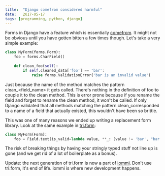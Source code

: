 ```yaml
---
title:	"Django comefrom considered harmful"
date:	2017-05-17
tags: [programming, python, django]
---
```


Forms in Django have a feature which is essentially [comefrom](https://en.wikipedia.org/wiki/COMEFROM). It might not be obvious until you have gotten bitten a few times though. Let's take a very simple example:

```python
class MyForm(forms.Form):  
    foo = forms.CharField() 
    
    def clean_foo(self):  
        if self.cleaned_data['foo'] == 'bar':  
            raise forms.ValidationError('bar is an invalid value')
```

Just because the name of the method matches the pattern clean_<field_name> it gets called. There's nothing in the definition of foo to couple it to the clean method. This is error prone because if you rename the field and forget to rename the clean method, it won't be called. If only Django validated that all methods matching the pattern clean_<name>corresponded to a name of a field that actually existed, this wouldn't have been so brittle.

This was one of many reasons we ended up writing a replacement form library. Look at the same example in [tri.form](https://github.com/TriOptima/tri.form):

```python
class MyForm(Form):  
    foo = Field.text(is_valid=lambda value, **_: (value != 'bar', "bar is an invalid value"))
```

The risk of breaking things by having your stringly typed stuff not line up is gone (and we get rid of a lot of boilerplate as a bonus).

Update: the next generation of tri.form is now a part of [iommi](http://iommi.rocks). Don't use tri.form, it's end of life. iommi is where new development happens. 
